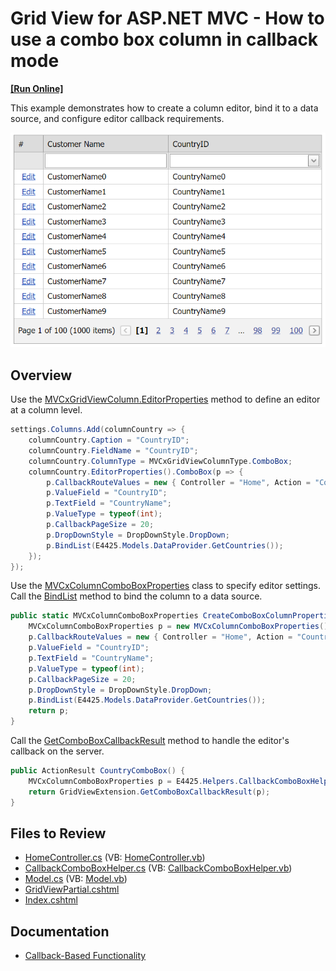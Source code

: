 # Grid View for ASP.NET MVC - How to use a combo box column in callback mode
<!-- run online -->
**[[Run Online]](https://codecentral.devexpress.com/e4976/)**
<!-- run online end -->

This example demonstrates how to create a column editor, bind it to a data source, and configure editor callback requirements.

![ComboBox column in callback mode](CallbackMode.png)

## Overview

Use the [MVCxGridViewColumn.EditorProperties](https://docs.devexpress.com/AspNetMvc/DevExpress.Web.Mvc.MVCxGridViewColumn.EditorProperties) method to define an editor at a column level.

```cs
settings.Columns.Add(columnCountry => {
    columnCountry.Caption = "CountryID";
    columnCountry.FieldName = "CountryID";
    columnCountry.ColumnType = MVCxGridViewColumnType.ComboBox;
    columnCountry.EditorProperties().ComboBox(p => {
        p.CallbackRouteValues = new { Controller = "Home", Action = "CountryComboBox" };
        p.ValueField = "CountryID";
        p.TextField = "CountryName";
        p.ValueType = typeof(int);
        p.CallbackPageSize = 20;
        p.DropDownStyle = DropDownStyle.DropDown;
        p.BindList(E4425.Models.DataProvider.GetCountries());
    });
});
```

Use the [MVCxColumnComboBoxProperties](https://docs.devexpress.com/AspNetMvc/DevExpress.Web.Mvc.MVCxColumnComboBoxProperties) class to specify editor settings. Call the [BindList](https://docs.devexpress.com/AspNetMvc/DevExpress.Web.Mvc.MVCxColumnComboBoxProperties.BindList.overloads) method to bind the column to a data source.

```cs
public static MVCxColumnComboBoxProperties CreateComboBoxColumnProperties() {
    MVCxColumnComboBoxProperties p = new MVCxColumnComboBoxProperties();
    p.CallbackRouteValues = new { Controller = "Home", Action = "CountryComboBox" };
    p.ValueField = "CountryID";
    p.TextField = "CountryName";
    p.ValueType = typeof(int);
    p.CallbackPageSize = 20;
    p.DropDownStyle = DropDownStyle.DropDown;
    p.BindList(E4425.Models.DataProvider.GetCountries());
    return p;
}
```

Call the [GetComboBoxCallbackResult](https://docs.devexpress.com/AspNetMvc/DevExpress.Web.Mvc.GridExtensionBase.GetComboBoxCallbackResult.overloads) method to handle the editor's callback on the server.

```cs
public ActionResult CountryComboBox() {
    MVCxColumnComboBoxProperties p = E4425.Helpers.CallbackComboBoxHelper.CreateComboBoxColumnProperties();
    return GridViewExtension.GetComboBoxCallbackResult(p);
}
```

## Files to Review

* [HomeController.cs](./CS/Controllers/HomeController.cs) (VB: [HomeController.vb](./VB/Controllers/HomeController.vb))
* [CallbackComboBoxHelper.cs](./CS/Helpers/CallbackComboBoxHelper.cs) (VB: [CallbackComboBoxHelper.vb](./VB/Helpers/CallbackComboBoxHelper.vb))
* [Model.cs](./CS/Models/Model.cs) (VB: [Model.vb](./VB/Models/Model.vb))
* [GridViewPartial.cshtml](./CS/Views/Home/GridViewPartial.cshtml)
* [Index.cshtml](./CS/Views/Home/Index.cshtml)

## Documentation

* [Callback-Based Functionality](https://docs.devexpress.com/AspNetMvc/9052/common-features/callback-based-functionality)
